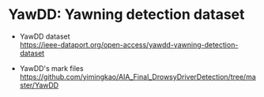 # YawDD: Yawning detection dataset

* YawDD dataset  
https://ieee-dataport.org/open-access/yawdd-yawning-detection-dataset

* YawDD's mark files  
https://github.com/yimingkao/AIA_Final_DrowsyDriverDetection/tree/master/YawDD